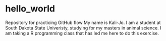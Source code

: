 # hello_world
Repository for practicing GitHub flow
My name is Kali-Jo. I am a student at South Dakota State Univeristy, studying for my masters in animal science. I am taking a R programming class that has led me here to do this exercise. 
